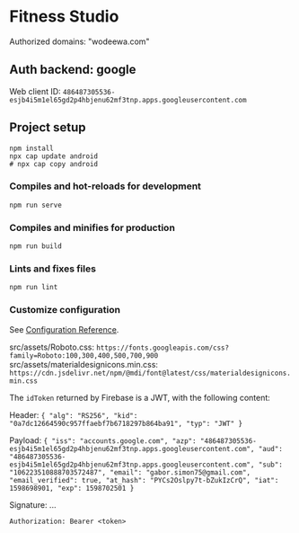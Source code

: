 # Fitness Studio


Authorized domains: "wodeewa.com"

## Auth backend: google

Web client ID: `486487305536-esjb4i5m1el65gd2p4hbjenu62mf3tnp.apps.googleusercontent.com`


## Project setup
```
npm install
npx cap update android
# npx cap copy android
```

### Compiles and hot-reloads for development
```
npm run serve
```

### Compiles and minifies for production
```
npm run build
```

### Lints and fixes files
```
npm run lint
```

### Customize configuration
See [Configuration Reference](https://cli.vuejs.org/config/).


src/assets/Roboto.css: `https://fonts.googleapis.com/css?family=Roboto:100,300,400,500,700,900`
src/assets/materialdesignicons.min.css: `https://cdn.jsdelivr.net/npm/@mdi/font@latest/css/materialdesignicons.min.css`

The `idToken` returned by Firebase is a JWT, with the following content:

Header:
`{
  "alg": "RS256",
  "kid": "0a7dc12664590c957ffaebf7b6718297b864ba91",
  "typ": "JWT"
}`

Payload:
`{
  "iss": "accounts.google.com",
  "azp": "486487305536-esjb4i5m1el65gd2p4hbjenu62mf3tnp.apps.googleusercontent.com",
  "aud": "486487305536-esjb4i5m1el65gd2p4hbjenu62mf3tnp.apps.googleusercontent.com",
  "sub": "106223510888703572487",
  "email": "gabor.simon75@gmail.com",
  "email_verified": true,
  "at_hash": "PYCs2Oslpy7t-bZukIzCrQ",
  "iat": 1598698901,
  "exp": 1598702501
}`

Signature: ...

`Authorization: Bearer <token>`
